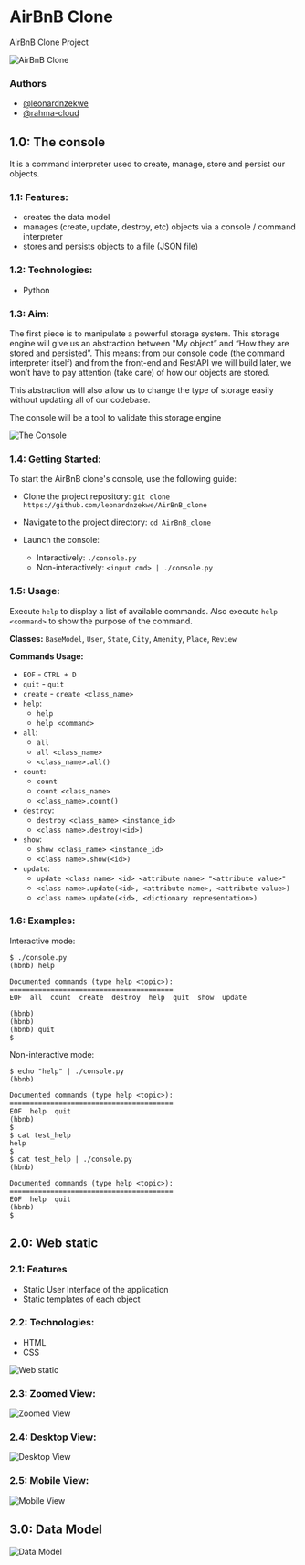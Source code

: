 # AirBnB Clone
AirBnB Clone Project

![AirBnB Clone](images/hbnb.png)

### Authors
- [@leonardnzekwe](https://www.github.com/leonardnzekwe)
- [@rahma-cloud](https://www.github.com/rahma-cloud)

## 1.0: The console
It is a command interpreter used to create, manage, store and persist our objects.

### 1.1: Features:
- creates the data model
- manages (create, update, destroy, etc) objects via a console / command interpreter
- stores and persists objects to a file (JSON file)

### 1.2: Technologies:
- Python

### 1.3: Aim:
The first piece is to manipulate a powerful storage system. This storage engine will give us an abstraction between "My object” and “How they are stored and persisted”. This means: from our console code (the command interpreter itself) and from the front-end and RestAPI we will build later, we won’t have to pay attention (take care) of how our objects are stored.

This abstraction will also allow us to change the type of storage easily without updating all of our codebase.

The console will be a tool to validate this storage engine

![The Console](images/console.png)

### 1.4: Getting Started:
To start the AirBnB clone's console, use the following guide:

- Clone the project repository: `git clone https://github.com/leonardnzekwe/AirBnB_clone`

- Navigate to the project directory: `cd AirBnB_clone`

- Launch the console:
    - Interactively:  `./console.py`
    - Non-interactively: `<input cmd> | ./console.py`

### 1.5: Usage: 
Execute `help` to display a list of available commands. Also execute `help <command>` to show the purpose of the command.

**Classes:** `BaseModel`, `User`, `State`, `City`, `Amenity`, `Place`, `Review`

**Commands Usage:**
- `EOF` - `CTRL + D`
- `quit` - `quit`
- `create` - `create <class_name>`
- `help`:
    - `help`
    - `help <command>`
- `all`:
    - `all`
    - `all <class_name>`
    - `<class_name>.all()`
- `count`:
    - `count`
    - `count <class_name>`
    - `<class_name>.count()`
- `destroy`:
    - `destroy <class_name> <instance_id>`
    - `<class name>.destroy(<id>)`
- `show`:
    - `show <class_name> <instance_id>`
    - `<class name>.show(<id>)`
- `update`:
    - `update <class name> <id> <attribute name> "<attribute value>"`
    - `<class name>.update(<id>, <attribute name>, <attribute value>)`
    - `<class name>.update(<id>, <dictionary representation>)`


### 1.6: Examples:
Interactive mode:
```
$ ./console.py
(hbnb) help

Documented commands (type help <topic>):
========================================
EOF  all  count  create  destroy  help  quit  show  update

(hbnb) 
(hbnb) 
(hbnb) quit
$
```
Non-interactive mode:
```
$ echo "help" | ./console.py
(hbnb)

Documented commands (type help <topic>):
========================================
EOF  help  quit
(hbnb) 
$
$ cat test_help
help
$
$ cat test_help | ./console.py
(hbnb)

Documented commands (type help <topic>):
========================================
EOF  help  quit
(hbnb) 
$
```

## 2.0: Web static
### 2.1: Features
- Static User Interface of the application
- Static templates of each object

### 2.2: Technologies:
- HTML
- CSS

![Web static](images/web_static.png)

### 2.3: Zoomed View:
![Zoomed View](web_static/images/zoomed_view.png)

### 2.4: Desktop View:
![Desktop View](web_static/images/desktop_view.png)

### 2.5: Mobile View:
![Mobile View](web_static/images/mobile_view.png)

## 3.0: Data Model
![Data Model](images/data_model.png)
